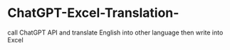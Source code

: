 # ChatGPT-Excel-Translation-
call ChatGPT API and translate English into other language then write into Excel
